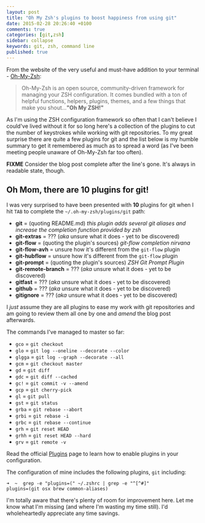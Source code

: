 ```yaml
---
layout: post
title: "Oh My Zsh's plugins to boost happiness from using git"
date: 2015-02-28 20:26:40 +0100
comments: true
categories: [git,zsh]
sidebar: collapse
keywords: git, zsh, command line
published: true
---
```

From the website of the very useful and must-have addition to your terminal - [Oh-My-Zsh](http://ohmyz.sh/):

> Oh-My-Zsh is an open source, community-driven framework for managing your ZSH configuration. It comes bundled with a ton of helpful functions, helpers, plugins, themes, and a few things that make you shout...**"Oh My ZSH!"**

As I'm using the ZSH configuration framework so often that I can't believe I could've lived without it for so long here's a collection of the plugins to cut the number of keystrokes while working with git repositories. To my great surprise there are quite a few plugins for git and the list below is my humble summary to get it remembered as much as to spread a word (as I've been meeting people unaware of Oh-My-Zsh far too often).

**FIXME** Consider the blog post complete after the line's gone. It's always in readable state, though.

<!-- more -->

## Oh Mom, there are 10 plugins for git!

I was very surprised to have been presented with **10** plugins for git when I hit `TAB` to complete the `~/.oh-my-zsh/plugins/git` path:

* **git** = (quoting README.md) *this plugin adds several git aliases and increase the completion function provided by zsh*
* **git-extras** = ??? (*aka* unsure what it does - yet to be discovered)
* **git-flow** = (quoting the plugin's sources) *git-flow completion nirvana*
* **git-flow-avh** = unsure how it's different from the `git-flow` plugin
* **git-hubflow** = unsure how it's different from the `git-flow` plugin
* **git-prompt** = (quoting the plugin's sources) *ZSH Git Prompt Plugin*
* **git-remote-branch** = ??? (*aka* unsure what it does - yet to be discovered)
* **gitfast** = ??? (*aka* unsure what it does - yet to be discovered)
* **github** = ??? (*aka* unsure what it does - yet to be discovered)
* **gitignore** = ??? (*aka* unsure what it does - yet to be discovered)

I *just* assume they are all plugins to ease my work with git repositories and am going to review them all one by one and *amend* the blog post afterwards.

The commands I've managed to master so far:

* `gco`   = `git checkout`
* `glo`   = `git log --oneline --decorate --color`
* `glgga` = `git log --graph --decorate --all`
* `gcm`   = `git checkout master`
* `gd`    = `git diff`
* `gdc`   = `git diff --cached`
* `gc!`   = `git commit -v --amend`
* `gcp`   = `git cherry-pick`
* `gl`    = `git pull`
* `gst`   = `git status`
* `grba`  = `git rebase --abort`
* `grbi`  = `git rebase -i`
* `grbc`  = `git rebase --continue`
* `grh`   = `git reset HEAD`
* `grhh`  = `git reset HEAD --hard`
* `grv`   = `git remote -v`

Read the official [Plugins](https://github.com/robbyrussell/oh-my-zsh/wiki/Plugins) page to learn how to enable plugins in your configuration.

The configuration of mine includes the following plugins, `git` including:

	➜  ~  grep -e "plugins=(" ~/.zshrc | grep -e "^[^#]"
	plugins=(git osx brew common-aliases)

I'm totally aware that there's plenty of room for improvement here. Let me know what I'm missing (and where I'm wasting my time still). I'd wholeheartedly appreciate any time savings.

